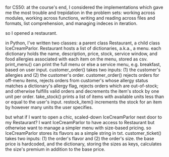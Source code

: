 for CS50:
at the course's end, I considered the implementations which gave me the most trouble and trepidation in the problem sets: working across modules, working across functions, writing and reading across files and formats, list comprehension, and managing indeces in iteration.

so I opened a restaurant.

in Python, I've written two classes: a parent class Restaurant, a child class IceCreamParlor. Restaurant hosts a list of dictionaries, a.k.a., a menu. each dictionary holds the name, description, price, stock, service window, and food allergies associated with each item on the menu, stored as csv. print_menu() can print the full menu or else a service menu, e.g. breakfast, based on user input. customer_order() takes two inputs: (1) the customer's allergies and (2) the customer's order. customer_order() rejects orders for off-menu items, rejects orders from customer's whose allergy status matches a dictionary's allergy flag, rejects orders which are out-of-stock; and otherwise fulfills valid orders and decrements the item's stock by one unit per order. take_stock() prints a list of items with available units less than or equal to the user's input. restock_item() increments the stock for an item by however many units the user specifies.

but what if I want to open a chic, scaled-down IceCreamParlor next door to my Restaurant? I want IceCreamParlor to have access to Restaurant but otherwise want to manage a simpler menu with size-based pricing. so IceCreamParlor stores its flavors as a simple string in txt. customer_ticket() takes two inputs: (1) the order's flavor and (2) the order's size. the base price is hardcoded, and the dictionary, storing the sizes as keys, calculates the size's premium in addition to the base price.
